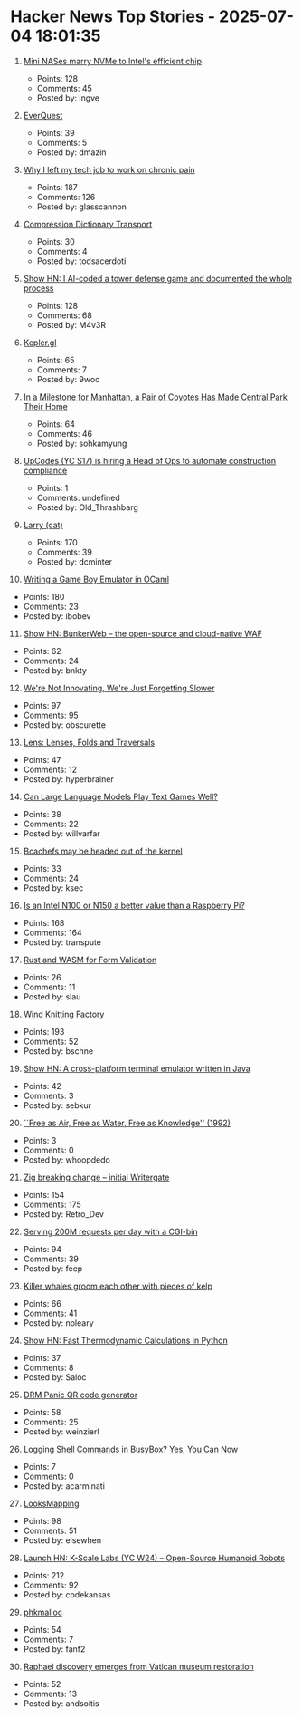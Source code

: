 # Hacker News Top Stories - 2025-07-04 18:01:35

1. [Mini NASes marry NVMe to Intel's efficient chip](https://www.jeffgeerling.com/blog/2025/mini-nases-marry-nvme-intels-efficient-chip)
   - Points: 128
   - Comments: 45
   - Posted by: ingve

2. [EverQuest](https://www.filfre.net/2025/07/everquest/)
   - Points: 39
   - Comments: 5
   - Posted by: dmazin

3. [Why I left my tech job to work on chronic pain](https://sailhealth.substack.com/p/why-i-left-my-tech-job-to-work-on)
   - Points: 187
   - Comments: 126
   - Posted by: glasscannon

4. [Compression Dictionary Transport](https://developer.mozilla.org/en-US/docs/Web/HTTP/Guides/Compression_dictionary_transport)
   - Points: 30
   - Comments: 4
   - Posted by: todsacerdoti

5. [Show HN: I AI-coded a tower defense game and documented the whole process](https://github.com/maciej-trebacz/tower-of-time-game)
   - Points: 128
   - Comments: 68
   - Posted by: M4v3R

6. [Kepler.gl](https://kepler.gl/)
   - Points: 65
   - Comments: 7
   - Posted by: 9woc

7. [In a Milestone for Manhattan, a Pair of Coyotes Has Made Central Park Their Home](https://www.smithsonianmag.com/science-nature/in-a-milestone-for-manhattan-a-pair-of-coyotes-has-made-central-park-their-home-180986892/)
   - Points: 64
   - Comments: 46
   - Posted by: sohkamyung

8. [UpCodes (YC S17) is hiring a Head of Ops to automate construction compliance](https://up.codes/careers?utm_source=HN)
   - Points: 1
   - Comments: undefined
   - Posted by: Old_Thrashbarg

9. [Larry (cat)](https://en.wikipedia.org/wiki/Larry_(cat))
   - Points: 170
   - Comments: 39
   - Posted by: dcminter

10. [Writing a Game Boy Emulator in OCaml](https://linoscope.github.io/writing-a-game-boy-emulator-in-ocaml/)
   - Points: 180
   - Comments: 23
   - Posted by: ibobev

11. [Show HN: BunkerWeb – the open-source and cloud-native WAF](https://docs.bunkerweb.io/latest/)
   - Points: 62
   - Comments: 24
   - Posted by: bnkty

12. [We're Not Innovating, We're Just Forgetting Slower](https://www.elektormagazine.com/articles/opinion-no-innovation-forgetting-slower)
   - Points: 97
   - Comments: 95
   - Posted by: obscurette

13. [Lens: Lenses, Folds and Traversals](https://hackage.haskell.org/package/lens)
   - Points: 47
   - Comments: 12
   - Posted by: hyperbrainer

14. [Can Large Language Models Play Text Games Well?](https://arxiv.org/abs/2304.02868)
   - Points: 38
   - Comments: 22
   - Posted by: willvarfar

15. [Bcachefs may be headed out of the kernel](https://lwn.net/Articles/1027289/)
   - Points: 33
   - Comments: 24
   - Posted by: ksec

16. [Is an Intel N100 or N150 a better value than a Raspberry Pi?](https://www.jeffgeerling.com/blog/2025/intel-n100-better-value-raspberry-pi)
   - Points: 168
   - Comments: 164
   - Posted by: transpute

17. [Rust and WASM for Form Validation](https://sebastian.lauwe.rs/blog/rust-wasm-form-validation/)
   - Points: 26
   - Comments: 11
   - Posted by: slau

18. [Wind Knitting Factory](https://www.merelkarhof.nl/work/wind-knitting-factory)
   - Points: 193
   - Comments: 52
   - Posted by: bschne

19. [Show HN: A cross-platform terminal emulator written in Java](https://github.com/sebkur/forceterm)
   - Points: 42
   - Comments: 3
   - Posted by: sebkur

20. [``Free as Air, Free as Water, Free as Knowledge'' (1992)](http://bactra.org/Sterling/Free_as_the_Air_Free_as_Water_Free_as_Knowledge.html)
   - Points: 3
   - Comments: 0
   - Posted by: whoopdedo

21. [Zig breaking change – initial Writergate](https://github.com/ziglang/zig/pull/24329)
   - Points: 154
   - Comments: 175
   - Posted by: Retro_Dev

22. [Serving 200M requests per day with a CGI-bin](https://jacob.gold/posts/serving-200-million-requests-with-cgi-bin/)
   - Points: 94
   - Comments: 39
   - Posted by: feep

23. [Killer whales groom each other with pieces of kelp](https://www.science.org/content/article/killer-whales-groom-each-other-pieces-kelp)
   - Points: 66
   - Comments: 41
   - Posted by: noleary

24. [Show HN: Fast Thermodynamic Calculations in Python](https://dlr-institute-of-future-fuels.github.io/gaspype/)
   - Points: 37
   - Comments: 8
   - Posted by: Saloc

25. [DRM Panic QR code generator](https://rust-for-linux.com/drm-panic-qr-code-generator)
   - Points: 58
   - Comments: 25
   - Posted by: weinzierl

26. [Logging Shell Commands in BusyBox? Yes, You Can Now](http://carminatialessandro.blogspot.com/2025/06/logging-shell-commands-in-busybox-yes.html)
   - Points: 7
   - Comments: 0
   - Posted by: acarminati

27. [LooksMapping](https://looksmapping.com/)
   - Points: 98
   - Comments: 51
   - Posted by: elsewhen

28. [Launch HN: K-Scale Labs (YC W24) – Open-Source Humanoid Robots](undefined)
   - Points: 212
   - Comments: 92
   - Posted by: codekansas

29. [phkmalloc](https://phk.freebsd.dk/sagas/phkmalloc/)
   - Points: 54
   - Comments: 7
   - Posted by: fanf2

30. [Raphael discovery emerges from Vatican museum restoration](https://news.artnet.com/art-world/raphael-rooms-restoration-discovery-2662624)
   - Points: 52
   - Comments: 13
   - Posted by: andsoitis

